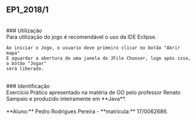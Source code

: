 ## EP1_2018/1
<br/>
### Utilização
<br/>
Para utilização do jogo é recomendável o uso da IDE Eclipse.<br/>

	Ao iniciar o Jogo, o usuario deve primeiro clicar no botão "Abrir mapa"
	E aguardar a abertura de uma janela do JFile Chooser, logo após isso, o botão "Jogar"
	será liberado.
<br/>
### Identificação
<br/>
Exercício Prático apresentado na matéria de OO pelo professor Renato Sampaio e produzido inteiramente em **Java**.<br/>
<br/>**Aluno:** Pedro Rodrigues Pereira - **matrícula:** 17/0062686.<br/>